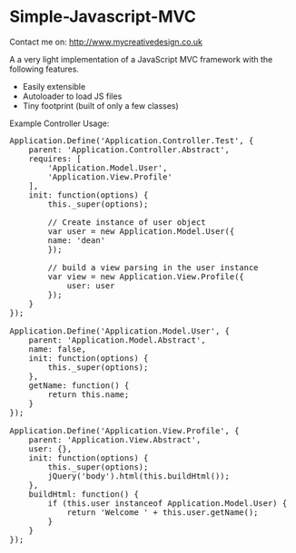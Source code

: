 Simple-Javascript-MVC
=====================

Contact me on:
http://www.mycreativedesign.co.uk

A a very light implementation of a JavaScript MVC framework with the following features.
- Easily extensible
- Autoloader to load JS files
- Tiny footprint (built of only a few classes)

Example Controller Usage:

<pre>
Application.Define('Application.Controller.Test', {
    parent: 'Application.Controller.Abstract',
    requires: [
        'Application.Model.User',
        'Application.View.Profile'
    ], 
    init: function(options) {
        this._super(options);
                
        // Create instance of user object
        var user = new Application.Model.User({
  		name: 'dean'
        });

        // build a view parsing in the user instance		
        var view = new Application.View.Profile({
			user: user
        });
    }
});

Application.Define('Application.Model.User', {
    parent: 'Application.Model.Abstract',
    name: false,
    init: function(options) {
        this._super(options);
    },
    getName: function() {
        return this.name;
    }
});
           
Application.Define('Application.View.Profile', {
    parent: 'Application.View.Abstract',
    user: {},
    init: function(options) {
        this._super(options);
        jQuery('body').html(this.buildHtml());
    },
    buildHtml: function() {
        if (this.user instanceof Application.Model.User) {
            return 'Welcome ' + this.user.getName();
        }
    }
});
</pre>

